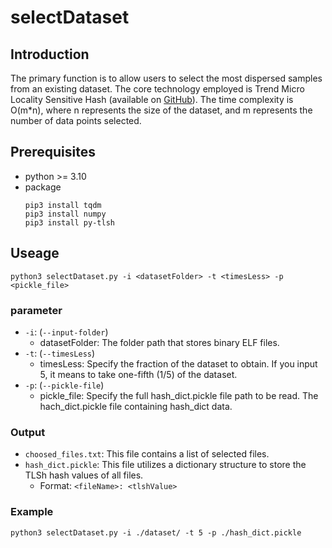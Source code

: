 # selectDataset

## Introduction
The primary function is to allow users to select the most dispersed samples from an existing dataset. The core technology employed is Trend Micro Locality Sensitive Hash (available on [GitHub](https://github.com/trendmicro/tlsh.git)). The time complexity is O(m*n), where n represents the size of the dataset, and m represents the number of data points selected.

## Prerequisites
* python >= 3.10
* package
  ```cmd=
  pip3 install tqdm
  pip3 install numpy
  pip3 install py-tlsh
  ```

## Useage
```python=
python3 selectDataset.py -i <datasetFolder> -t <timesLess> -p <pickle_file>
```
### parameter
* `-i`: (`--input-folder`)
  * datasetFolder: The folder path that stores binary ELF files.
* `-t`: (`--timesLess`)
  * timesLess: Specify the fraction of the dataset to obtain. If you input 5, it means to take one-fifth (1/5) of the dataset.
* `-p`: (`--pickle-file`)
  * pickle_file: Specify the full hash_dict.pickle file path to be read. The hach_dict.pickle file containing hash_dict data.

### Output
* `choosed_files.txt`: This file contains a list of selected files.
* `hash_dict.pickle`: This file utilizes a dictionary structure to store the TLSh hash values of all files.
  * Format: `<fileName>: <tlshValue>`

### Example
```python=
python3 selectDataset.py -i ./dataset/ -t 5 -p ./hash_dict.pickle
```

